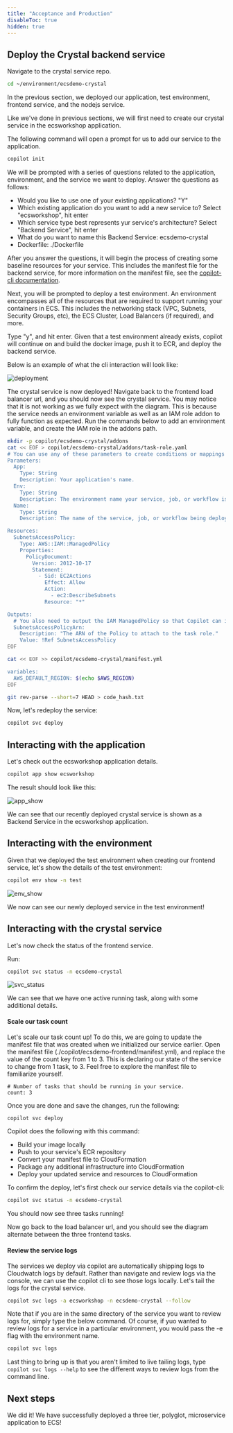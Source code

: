 ```yaml
---
title: "Acceptance and Production"
disableToc: true
hidden: true
---
```

 
## Deploy the Crystal backend service

Navigate to the crystal service repo.

```bash
cd ~/environment/ecsdemo-crystal
```

In the previous section, we deployed our application, test environment, frontend service, and the nodejs service. 

Like we've done in previous sections, we will first need to create our crystal service in the ecsworkshop application.

The following command will open a prompt for us to add our service to the application.

```bash
copilot init
```

We will be prompted with a series of questions related to the application, environment, and the service we want to deploy. Answer the questions as follows:

- Would you like to use one of your existing applications? "Y"
- Which existing application do you want to add a new service to? Select "ecsworkshop", hit enter
- Which service type best represents yur service's architecture? Select "Backend Service", hit enter
- What do you want to name this Backend Service: ecsdemo-crystal
- Dockerfile: ./Dockerfile

After you answer the questions, it will begin the process of creating some baseline resources for your service. 
This includes the manifest file for the backend service, for more information on the manifest file, see the [copilot-cli documentation](https://github.com/aws/copilot-cli/wiki/Manifests).

Next, you will be prompted to deploy a test environment. An environment encompasses all of the resources that are required to support running your containers in ECS.
This includes the networking stack (VPC, Subnets, Security Groups, etc), the ECS Cluster, Load Balancers (if required), and more.

Type "y", and hit enter. Given that a test environment already exists, copilot will continue on and build the docker image, push it to ECR, and deploy the backend service.

Below is an example of what the cli interaction will look like:

![deployment](/images/copilot-init-crystal.gif)

The crystal service is now deployed! Navigate back to the frontend load balancer url, and you should now see the crystal service. You may notice that it is not working as we fully expect with the diagram. 
This is because the service needs an environment variable as well as an IAM role addon to fully function as expected. Run the commands below to add an environment variable, and create the IAM role in the addons path.

```bash
mkdir -p copilot/ecsdemo-crystal/addons
cat << EOF > copilot/ecsdemo-crystal/addons/task-role.yaml
# You can use any of these parameters to create conditions or mappings in your template.
Parameters:
  App:
    Type: String
    Description: Your application's name.
  Env:
    Type: String
    Description: The environment name your service, job, or workflow is being deployed to.
  Name:
    Type: String
    Description: The name of the service, job, or workflow being deployed.

Resources:
  SubnetsAccessPolicy:
    Type: AWS::IAM::ManagedPolicy
    Properties:
      PolicyDocument:
        Version: 2012-10-17
        Statement:
          - Sid: EC2Actions
            Effect: Allow
            Action:
              - ec2:DescribeSubnets
            Resource: "*"

Outputs:
  # You also need to output the IAM ManagedPolicy so that Copilot can inject it to your ECS task role.
  SubnetsAccessPolicyArn:
    Description: "The ARN of the Policy to attach to the task role."
    Value: !Ref SubnetsAccessPolicy
EOF

cat << EOF >> copilot/ecsdemo-crystal/manifest.yml

variables:
  AWS_DEFAULT_REGION: $(echo $AWS_REGION)
EOF

git rev-parse --short=7 HEAD > code_hash.txt

```

Now, let's redeploy the service:

```bash
copilot svc deploy
```

## Interacting with the application

Let's check out the ecsworkshop application details.

```bash
copilot app show ecsworkshop
```

The result should look like this:

![app_show](/images/copilot-app-crystal.png)

We can see that our recently deployed crystal service is shown as a Backend Service in the ecsworkshop application.

## Interacting with the environment

Given that we deployed the test environment when creating our frontend service, let's show the details of the test environment:

```bash
copilot env show -n test
```

![env_show](/images/copilot-env-crystal.png)

We now can see our newly deployed service in the test environment!

## Interacting with the crystal service

Let's now check the status of the frontend service.

Run:

```bash
copilot svc status -n ecsdemo-crystal
```

![svc_status](/images/copilot-svc-status-crystal.png)

We can see that we have one active running task, along with some additional details.

#### Scale our task count

Let's scale our task count up! To do this, we are going to update the manifest file that was created when we initialized our service earlier.
Open the manifest file (./copilot/ecsdemo-frontend/manifest.yml), and replace the value of the count key from 1 to 3. This is declaring our state of the service to change from 1 task, to 3.
Feel free to explore the manifest file to familiarize yourself.

```
# Number of tasks that should be running in your service.
count: 3
```

Once you are done and save the changes, run the following:

```bash
copilot svc deploy
```

Copilot does the following with this command:

- Build your image locally
- Push to your service's ECR repository
- Convert your manifest file to CloudFormation
- Package any additional infrastructure into CloudFormation
- Deploy your updated service and resources to CloudFormation

To confirm the deploy, let's first check our service details via the copilot-cli:

```bash
copilot svc status -n ecsdemo-crystal
```

You should now see three tasks running!

Now go back to the load balancer url, and you should see the diagram alternate between the three frontend tasks.

#### Review the service logs

The services we deploy via copilot are automatically shipping logs to Cloudwatch logs by default. Rather than navigate and review logs via the console, we can use the copilot cli to see those logs locally.
Let's tail the logs for the crystal service.

```bash
copilot svc logs -a ecsworkshop -n ecsdemo-crystal --follow
```

Note that if you are in the same directory of the service you want to review logs for, simply type the below command. Of course, if yuo wanted to review logs for a service in a particular environment, you would pass the -e flag with the environment name.

```bash
copilot svc logs
```
Last thing to bring up is that you aren't limited to live tailing logs, type `copilot svc logs --help` to see the different ways to review logs from the command line.

## Next steps

We did it! We have successfully deployed a three tier, polyglot, microservice application to ECS! 